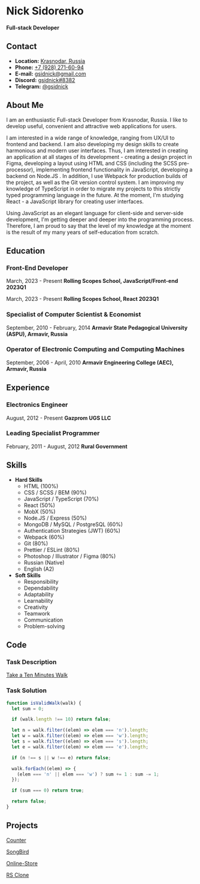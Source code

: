# Nick Sidorenko

**Full-stack Developer**

## Contact

- **Location:** [Krasnodar, Russia](https://goo.gl/maps/s3J8WYcZB4jJDzGK9)
- **Phone:** [+7 (928) 271-60-94](tel:+79282716094)
- **E-mail:** [gsidnick@gmail.com](mailto:gsidnick@gmail.com)
- **Discord:** [gsidnick#8382](https://discordapp.com/users/910837119314952202/)
- **Telegram:** [@gsidnick](https://t.me/gsidnick/)

## About Me
I am an enthusiastic Full-stack Developer from Krasnodar, Russia. I like
to develop useful, convenient and attractive web applications for users.

I am interested in a wide range of knowledge, ranging from UX/UI to frontend
and backend. I am also developing my design skills to create harmonious and
modern user interfaces. Thus, I am interested in creating an application at all
stages of its development - creating a design project in Figma, developing
a layout using HTML and CSS (including the SCSS pre-processor), implementing
frontend functionality in JavaScript, developing a backend on Node.JS .
In addition, I use Webpack for production builds of the project, as well as
the Git version control system. I am improving my knowledge of TypeScript in
order to migrate my projects to this strictly typed programming language in
the future. At the moment, I'm studying React - a JavaScript library for
creating user interfaces.

Using JavaScript as an elegant language for client-side and server-side
development, I'm getting deeper and deeper into the programming process.
Therefore, I am proud to say that the level of my knowledge at the moment
is the result of my many years of self-education from scratch.

## Education

### Front-End Developer

March, 2023 - Present
**Rolling Scopes School, JavaScript/Front-end 2023Q1**

March, 2023 - Present
**Rolling Scopes School, React 2023Q1**

### Specialist of Computer Scientist & Economist

September, 2010 - February, 2014
**Armavir State Pedagogical University (ASPU), Armavir, Russia**

### Operator of Electronic Computing and Computing Machines

September, 2006 - April, 2010
**Armavir Engineering College (AEC), Armavir, Russia**

## Experience

### Electronics Engineer
August, 2012 - Present
**Gazprom UGS LLC**

### Leading Specialist Programmer
February, 2011 - August, 2012
**Rural Government**

## Skills

- **Hard Skills**
    - HTML (100%)
    - CSS / SCSS / BEM (90%)
    - JavaScript / TypeScript (70%)
    - React (50%)
    - MobX (50%)
    - Node.JS / Express (50%)
    - MongoDB / MySQL / PostgreSQL (60%)
    - Authentication Strategies (JWT) (60%)
    - Webpack (60%)
    - Git (80%)
    - Prettier / ESLint (80%)
    - Photoshop / Illustrator / Figma (80%)
    - Russian (Native)
    - English (A2)
- **Soft Skills**
    - Responsibility
    - Dependability
    - Adaptability
    - Learnability
    - Creativity
    - Teamwork
    - Communication
    - Problem-solving

## Code

### Task Description

[Take a Ten Minutes Walk](https://www.codewars.com/kata/54da539698b8a2ad76000228)

### Task Solution
```javascript
function isValidWalk(walk) {
  let sum = 0;

  if (walk.length !== 10) return false;

  let n = walk.filter((elem) => elem === 'n').length;
  let w = walk.filter((elem) => elem === 'w').length;
  let s = walk.filter((elem) => elem === 's').length;
  let e = walk.filter((elem) => elem === 'e').length;

  if (n !== s || w !== e) return false;

  walk.forEach((elem) => {
    (elem === 'n' || elem === 'w') ? sum += 1 : sum -= 1;
  });

  if (sum === 0) return true;

  return false;
}
```

## Projects

[Counter](https://counter-gsidnick.netlify.app/)

[SongBird](https://songbird-gsidnick.netlify.app/)

[Online-Store](https://online-store-gsidnick.netlify.app/)

[RS Clone](https://rsclone-reactors.netlify.app/)
